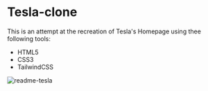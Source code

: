 # Tesla-clone
This is an attempt at the recreation of Tesla's Homepage using thee following tools:
<ul>
<li>HTML5</li>
<li>CSS3</li>
<li>TailwindCSS</li>
</ul>

![readme-tesla](https://user-images.githubusercontent.com/93388196/220748234-576f099c-b041-49f5-b107-73efae6c3de3.png)
